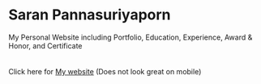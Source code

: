 # Saran Pannasuriyaporn
My Personal Website including Portfolio, Education, Experience, Award &amp; Honor, and Certificate <br>
<br><br>
Click here for [My website](https://saranpan.github.io/) (Does not look great on mobile)